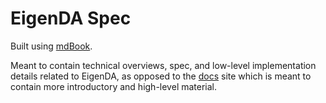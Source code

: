 # EigenDA Spec

Built using [mdBook](https://rust-lang.github.io/mdBook/index.html).

Meant to contain technical overviews, spec, and low-level implementation details related to EigenDA, as opposed to the [docs](https://docs.eigenda.xyz/) site which is meant to contain more introductory and high-level material.